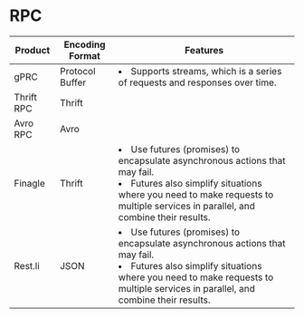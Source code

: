 # RPC

| Product | Encoding Format | Features |
|---|---|---|
| gPRC | Protocol Buffer | <li>Supports streams, which is a series of requests and responses over time.|
| Thrift RPC | Thrift | |
| Avro RPC | Avro | |
| Finagle | Thrift | <li>Use futures (promises) to encapsulate asynchronous actions that may fail.<li>Futures also simplify situations where you need to make requests to multiple services in parallel, and combine their results. |
| Rest.li | JSON | <li>Use futures (promises) to encapsulate asynchronous actions that may fail.<li>Futures also simplify situations where you need to make requests to multiple services in parallel, and combine their results. |
